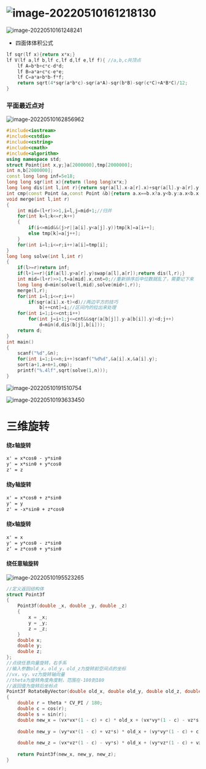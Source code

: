 # ![image-20220510161218130](C:\Users\26210\AppData\Roaming\Typora\typora-user-images\image-20220510161218130.png)

![image-20220510161248241](C:\Users\26210\AppData\Roaming\Typora\typora-user-images\image-20220510161248241.png)



- 四面体体积公式

```cpp
lf sqr(lf x){return x*x;}
lf V(lf a,lf b,lf c,lf d,lf e,lf f){ //a,b,c共顶点
	lf A=b*b+c*c-d*d;
	lf B=a*a+c*c-e*e;
	lf C=a*a+b*b-f*f;
	return sqrt(4*sqr(a*b*c)-sqr(a*A)-sqr(b*B)-sqr(c*C)+A*B*C)/12;
}
```



### **平面最近点对**

![image-20220510162856962](C:\Users\26210\AppData\Roaming\Typora\typora-user-images\image-20220510162856962.png)

```cpp
#include<iostream>
#include<cstdio>
#include<cstring>
#include<cmath>
#include<algorithm>
using namespace std;
struct Point{int x,y;}a[2000000],tmp[2000000];
int n,b[2000000];
const long long inf=5e18;
long long sqr(int x){return (long long)x*x;}
long long dis(int l,int r){return sqr(a[l].x-a[r].x)+sqr(a[l].y-a[r].y);}
int cmp(const Point &a,const Point &b){return a.x==b.x?a.y<b.y:a.x<b.x;}
void merge(int l,int r)
{
	int mid=(l+r)>>1,i=l,j=mid+1;//归并
	for(int k=l;k<=r;k++)
	{
		if(i<=mid&&(j>r||a[i].y<a[j].y))tmp[k]=a[i++];
		else tmp[k]=a[j++];
	}
	for(int i=l;i<=r;i++)a[i]=tmp[i];
}
long long solve(int l,int r)
{
	if(l>=r)return inf;
	if(l+1==r){if(a[l].y>a[r].y)swap(a[l],a[r]);return dis(l,r);}
	int mid=(l+r)>>1,t=a[mid].x,cnt=0;//重新排序后中位数就乱了，需要记下来
	long long d=min(solve(l,mid),solve(mid+1,r));
	merge(l,r);
	for(int i=l;i<=r;i++)
		if(sqr(a[i].x-t)<d)//两边平方的技巧
			b[++cnt]=i;//区间内的拉出来处理
	for(int i=1;i<=cnt;i++)
		for(int j=i+1;j<=cnt&&sqr(a[b[j]].y-a[b[i]].y)<d;j++)
			d=min(d,dis(b[j],b[i]));
	return d;
}
int main()
{
	scanf("%d",&n);
	for(int i=1;i<=n;i++)scanf("%d%d",&a[i].x,&a[i].y);
	sort(a+1,a+n+1,cmp);
	printf("%.4lf",sqrt(solve(1,n)));
} 
```

![image-20220510191510754](C:\Users\26210\AppData\Roaming\Typora\typora-user-images\image-20220510191510754.png)

![image-20220510193633450](C:\Users\26210\AppData\Roaming\Typora\typora-user-images\image-20220510193633450.png)

# 三维旋转

#### 绕z轴旋转

```txt
x' = x*cosθ - y*sinθ
y' = x*sinθ + y*cosθ
z' = z
```

#### 绕y轴旋转

```txt
x' = x*cosθ + z*sinθ
y' = y
z' = -x*sinθ + z*cosθ
```

#### 绕x轴旋转

```txt
x' = x
y' = y*cosθ - z*sinθ
z‘ = z*cosθ + y*sinθ
```

#### 绕任意轴旋转

![image-20220510195523265](C:\Users\26210\AppData\Roaming\Typora\typora-user-images\image-20220510195523265.png)

```cpp
//定义返回结构体
struct Point3f
{
    Point3f(double _x, double _y, double _z)
    {
        x = _x;
        y = _y;
        z = _z;
    }
    double x;
    double y;
    double z;
};
//点绕任意向量旋转，右手系
//输入参数old_x，old_y，old_z为旋转前空间点的坐标
//vx，vy，vz为旋转轴向量
//theta为旋转角度角度制，范围在-180到180
//返回值为旋转后坐标点
Point3f RotateByVector(double old_x, double old_y, double old_z, double vx, double vy, double vz, double theta)
{
    double r = theta * CV_PI / 180;
    double c = cos(r);
    double s = sin(r);
    double new_x = (vx*vx*(1 - c) + c) * old_x + (vx*vy*(1 - c) - vz*s) * old_y + (vx*vz*(1 - c) + vy*s) * old_z;
    
    double new_y = (vy*vx*(1 - c) + vz*s) * old_x + (vy*vy*(1 - c) + c) * old_y + (vy*vz*(1 - c) - vx*s) * old_z;
    
    double new_z = (vx*vz*(1 - c) - vy*s) * old_x + (vy*vz*(1 - c) + vx*s) * old_y + (vz*vz*(1 - c) + c) * old_z;
    
    return Point3f(new_x, new_y, new_z);
}
```

